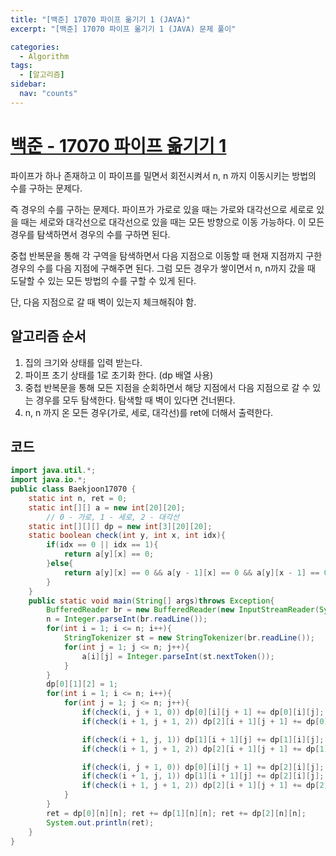 ```yaml
---
title: "[백준] 17070 파이프 옮기기 1 (JAVA)"
excerpt: "[백준] 17070 파이프 옮기기 1 (JAVA) 문제 풀이"

categories:
  - Algorithm
tags:
  - [알고리즘]
sidebar:
  nav: "counts"
---
```


# [백준 - 17070 파이프 옮기기 1](https://www.acmicpc.net/problem/17070)

파이프가 하나 존재하고 이 파이프를 밀면서 회전시켜서 n, n 까지 이동시키는 방법의 수를 구하는 문제다.

즉 경우의 수를 구하는 문제다. 파이프가 가로로 있을 때는 가로와 대각선으로 세로로 있을 때는 세로와 대각선으로 대각선으로 있을 때는 모든 방향으로 이동 가능하다. 이 모든 경우를 탐색하면서 경우의 수를 구하면 된다.

중첩 반복문을 통해 각 구역을 탐색하면서 다음 지점으로 이동할 때 현재 지점까지 구한 경우의 수를 다음 지점에 구해주면 된다. 그럼 모든 경우가 쌓이면서 n, n까지 갔을 때 도달할 수 있는 모든 방법의 수를 구할 수 있게 된다.

단, 다음 지점으로 갈 때 벽이 있는지 체크해줘야 함.

## 알고리즘 순서

1. 집의 크기와 상태를 입력 받는다.
2. 파이프 초기 상태를 1로 초기화 한다. (dp 배열 사용)
3. 중첩 반복문을 통해 모든 지점을 순회하면서 해당 지점에서 다음 지점으로 갈 수 있는 경우를 모두 탐색한다. 탐색할 때 벽이 있다면 건너뛴다.
4. n, n 까지 온 모든 경우(가로, 세로, 대각선)를 ret에 더해서 출력한다.

## 코드

```java
import java.util.*;
import java.io.*;
public class Baekjoon17070 {
    static int n, ret = 0;
    static int[][] a = new int[20][20];
		// 0 - 가로, 1 - 세로, 2 - 대각선
    static int[][][] dp = new int[3][20][20];
    static boolean check(int y, int x, int idx){
        if(idx == 0 || idx == 1){
            return a[y][x] == 0;
        }else{
            return a[y][x] == 0 && a[y - 1][x] == 0 && a[y][x - 1] == 0;
        }
    }
    public static void main(String[] args)throws Exception{
        BufferedReader br = new BufferedReader(new InputStreamReader(System.in));
        n = Integer.parseInt(br.readLine());
        for(int i = 1; i <= n; i++){
            StringTokenizer st = new StringTokenizer(br.readLine());
            for(int j = 1; j <= n; j++){
                a[i][j] = Integer.parseInt(st.nextToken());
            }
        }
        dp[0][1][2] = 1;
        for(int i = 1; i <= n; i++){
            for(int j = 1; j <= n; j++){
                if(check(i, j + 1, 0)) dp[0][i][j + 1] += dp[0][i][j];
                if(check(i + 1, j + 1, 2)) dp[2][i + 1][j + 1] += dp[0][i][j];

                if(check(i + 1, j, 1)) dp[1][i + 1][j] += dp[1][i][j];
                if(check(i + 1, j + 1, 2)) dp[2][i + 1][j + 1] += dp[1][i][j];

                if(check(i, j + 1, 0)) dp[0][i][j + 1] += dp[2][i][j];
                if(check(i + 1, j, 1)) dp[1][i + 1][j] += dp[2][i][j];
                if(check(i + 1, j + 1, 2)) dp[2][i + 1][j + 1] += dp[2][i][j];
            }
        }
        ret = dp[0][n][n]; ret += dp[1][n][n]; ret += dp[2][n][n];
        System.out.println(ret);
    }
}
```
